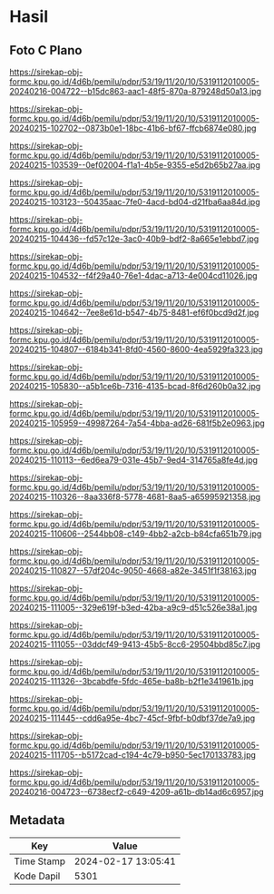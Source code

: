 # Hasil

## Foto C Plano

https://sirekap-obj-formc.kpu.go.id/4d6b/pemilu/pdpr/53/19/11/20/10/5319112010005-20240216-004722--b15dc863-aac1-48f5-870a-879248d50a13.jpg

https://sirekap-obj-formc.kpu.go.id/4d6b/pemilu/pdpr/53/19/11/20/10/5319112010005-20240215-102702--0873b0e1-18bc-41b6-bf67-ffcb6874e080.jpg

https://sirekap-obj-formc.kpu.go.id/4d6b/pemilu/pdpr/53/19/11/20/10/5319112010005-20240215-103539--0ef02004-f1a1-4b5e-9355-e5d2b65b27aa.jpg

https://sirekap-obj-formc.kpu.go.id/4d6b/pemilu/pdpr/53/19/11/20/10/5319112010005-20240215-103123--50435aac-7fe0-4acd-bd04-d21fba6aa84d.jpg

https://sirekap-obj-formc.kpu.go.id/4d6b/pemilu/pdpr/53/19/11/20/10/5319112010005-20240215-104436--fd57c12e-3ac0-40b9-bdf2-8a665e1ebbd7.jpg

https://sirekap-obj-formc.kpu.go.id/4d6b/pemilu/pdpr/53/19/11/20/10/5319112010005-20240215-104532--f4f29a40-76e1-4dac-a713-4e004cd11026.jpg

https://sirekap-obj-formc.kpu.go.id/4d6b/pemilu/pdpr/53/19/11/20/10/5319112010005-20240215-104642--7ee8e61d-b547-4b75-8481-ef6f0bcd9d2f.jpg

https://sirekap-obj-formc.kpu.go.id/4d6b/pemilu/pdpr/53/19/11/20/10/5319112010005-20240215-104807--6184b341-8fd0-4560-8600-4ea5929fa323.jpg

https://sirekap-obj-formc.kpu.go.id/4d6b/pemilu/pdpr/53/19/11/20/10/5319112010005-20240215-105830--a5b1ce6b-7316-4135-bcad-8f6d260b0a32.jpg

https://sirekap-obj-formc.kpu.go.id/4d6b/pemilu/pdpr/53/19/11/20/10/5319112010005-20240215-105959--49987264-7a54-4bba-ad26-681f5b2e0963.jpg

https://sirekap-obj-formc.kpu.go.id/4d6b/pemilu/pdpr/53/19/11/20/10/5319112010005-20240215-110113--6ed6ea79-031e-45b7-9ed4-314765a8fe4d.jpg

https://sirekap-obj-formc.kpu.go.id/4d6b/pemilu/pdpr/53/19/11/20/10/5319112010005-20240215-110326--8aa336f8-5778-4681-8aa5-a65995921358.jpg

https://sirekap-obj-formc.kpu.go.id/4d6b/pemilu/pdpr/53/19/11/20/10/5319112010005-20240215-110606--2544bb08-c149-4bb2-a2cb-b84cfa651b79.jpg

https://sirekap-obj-formc.kpu.go.id/4d6b/pemilu/pdpr/53/19/11/20/10/5319112010005-20240215-110827--57df204c-9050-4668-a82e-3451f1f38163.jpg

https://sirekap-obj-formc.kpu.go.id/4d6b/pemilu/pdpr/53/19/11/20/10/5319112010005-20240215-111005--329e619f-b3ed-42ba-a9c9-d51c526e38a1.jpg

https://sirekap-obj-formc.kpu.go.id/4d6b/pemilu/pdpr/53/19/11/20/10/5319112010005-20240215-111055--03ddcf49-9413-45b5-8cc6-29504bbd85c7.jpg

https://sirekap-obj-formc.kpu.go.id/4d6b/pemilu/pdpr/53/19/11/20/10/5319112010005-20240215-111326--3bcabdfe-5fdc-465e-ba8b-b2f1e341961b.jpg

https://sirekap-obj-formc.kpu.go.id/4d6b/pemilu/pdpr/53/19/11/20/10/5319112010005-20240215-111445--cdd6a95e-4bc7-45cf-9fbf-b0dbf37de7a9.jpg

https://sirekap-obj-formc.kpu.go.id/4d6b/pemilu/pdpr/53/19/11/20/10/5319112010005-20240215-111705--b5172cad-c194-4c79-b950-5ec170133783.jpg

https://sirekap-obj-formc.kpu.go.id/4d6b/pemilu/pdpr/53/19/11/20/10/5319112010005-20240216-004723--6738ecf2-c649-4209-a61b-db14ad6c6957.jpg


## Metadata

| Key        | Value               |
| ---------- | ------------------- |
| Time Stamp | 2024-02-17 13:05:41 |
| Kode Dapil | 5301                |



